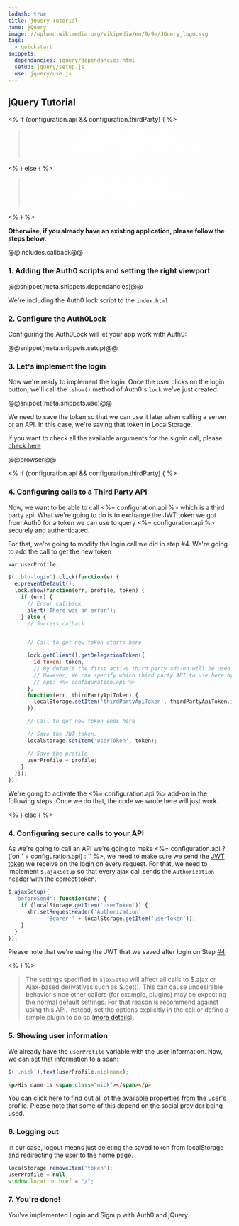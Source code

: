 ```yaml
---
lodash: true
title: jQuery Tutorial
name: jQuery
image: //upload.wikimedia.org/wikipedia/en/9/9e/JQuery_logo.svg
tags:
  - quickstart
snippets:
  dependancies: jquery/dependancies.html
  setup: jquery/setup.js
  use: jquery/use.js
---
```


## jQuery Tutorial

<% if (configuration.api && configuration.thirdParty) { %>

<div class="package" style="text-align: center;">
  <blockquote>
    <a href="/auth0-jquery/gh-pages/create-package?path=examples/widget-with-thirdparty-api&type=js@@account.clientParam@@" class="btn btn-lg btn-success btn-package" style="text-transform: uppercase; color: white">
      <span style="display: block">Download a Seed project</span>
      <% if (account.userName) { %>
      <span class="smaller" style="display:block; font-size: 11px">with your Auth0 API Keys already set and configured</span>
      <% } %>
    </a>
  </blockquote>
</div>


<% } else  { %>

<div class="package" style="text-align: center;">
  <blockquote>
    <a href="/auth0-jquery/gh-pages/create-package?path=examples/widget-with-api&type=js@@account.clientParam@@" class="btn btn-lg btn-success btn-package" style="text-transform: uppercase; color: white">
      <span style="display: block">Download a Seed project</span>
      <% if (account.userName) { %>
      <span class="smaller" style="display:block; font-size: 11px">with your Auth0 API Keys already set and configured</span>
      <% } %>
    </a>
  </blockquote>
</div>

<% } %>

**Otherwise, if you already have an existing application, please follow the steps below.**

@@includes.callback@@

### 1. Adding the Auth0 scripts and setting the right viewport

@@snippet(meta.snippets.dependancies)@@

We're including the Auth0 lock script to the `index.html`

### 2. Configure the Auth0Lock

Configuring the Auth0Lock will let your app work with Auth0:

@@snippet(meta.snippets.setup)@@

### 3. Let's implement the login

Now we're ready to implement the login. Once the user clicks on the login button, we'll call the `.show()` method of Auth0's `lock` we've just created.

@@snippet(meta.snippets.use)@@

We need to save the token so that we can use it later when calling a server or an API. In this case, we're saving that token in LocalStorage.

If you want to check all the available arguments for the signin call, please [check here](/lock#5)

@@browser@@

<% if (configuration.api && configuration.thirdParty) { %>

### 4. Configuring calls to a Third Party API

Now, we want to be able to call <%= configuration.api %> which is a third party api. What we're going to do is to exchange the JWT token we got from Auth0 for a token we can use to query <%= configuration.api %> securely and authenticated.

For that, we're going to modify the login call we did in step #4. We're going to add the call to get the new token

```js
var userProfile;

$('.btn-login').click(function(e) {
  e.preventDefault();
  lock.show(function(err, profile, token) {
    if (err) {
      // Error callback
      alert('There was an error');
    } else {
      // Success calback


      // Call to get new token starts here

      lock.getClient().getDelegationToken({
        id_token: token,
        // By default the first active third party add-on will be used
        // However, We can specify which third party API to use here by specifying the name of the add-on
        // api: <%= configuration.api %>
      },
      function(err, thirdPartyApiToken) {
        localStorage.setItem('thirdPartyApiToken', thirdPartyApiToken.id_token);
      });

      // Call to get new token ends here

      // Save the JWT token.
      localStorage.setItem('userToken', token);

      // Save the profile
      userProfile = profile;
    }
  }});
});
```

We're going to activate the <%= configuration.api %> add-on in the following steps. Once we do that, the code we wrote here will just work.

<% } else { %>

### 4. Configuring secure calls to your API

As we're going to call an API we're going to make <%= configuration.api ? ('on ' + configuration.api) : '' %>, we need to make sure we send the [JWT token](/jwt) we receive on the login on every request. For that, we need to implement `$.ajaxSetup` so that every ajax call sends the `Authorization` header with the correct token.

```js
$.ajaxSetup({
  'beforeSend': function(xhr) {
    if (localStorage.getItem('userToken')) {
      xhr.setRequestHeader('Authorization',
            'Bearer ' + localStorage.getItem('userToken'));
    }
  }
});
```

Please note that we're using the JWT that we saved after login on Step [#4](#5).

<% } %>

> The settings specified in `ajaxSetup` will affect all calls to $.ajax or Ajax-based derivatives such as $.get(). This can cause undesirable behavior since other callers (for example, plugins) may be expecting the normal default settings. For that reason is recommend against using this API. Instead, set the options explicitly in the call or define a simple plugin to do so ([more details](http://api.jquery.com/jQuery.ajaxSetup/)).

### 5. Showing user information

We already have the `userProfile` variable with the user information. Now, we can set that information to a span:

```js
$('.nick').text(userProfile.nickname);
```

```html
<p>His name is <span class="nick"></span></p>
```

You can [click here](/user-profile) to find out all of the available properties from the user's profile. Please note that some of this depend on the social provider being used.

### 6. Logging out

In our case, logout means just deleting the saved token from localStorage and redirecting the user to the home page.

```js
localStorage.removeItem('token');
userProfile = null;
window.location.href = "/";
```

### 7. You're done!

You've implemented Login and Signup with Auth0 and jQuery.
